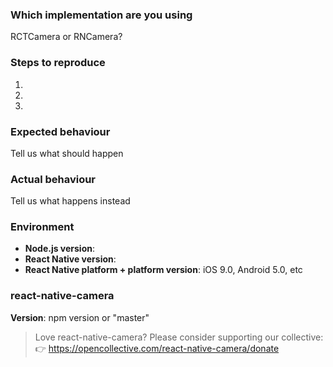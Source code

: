 ### Which implementation are you using

RCTCamera or RNCamera?

### Steps to reproduce
1.
2.
3.

### Expected behaviour
Tell us what should happen

### Actual behaviour
Tell us what happens instead

### Environment
- **Node.js version**:
- **React Native version**:
- **React Native platform + platform version**: iOS 9.0, Android 5.0, etc

### react-native-camera
**Version**: npm version or "master"

> Love react-native-camera? Please consider supporting our collective: 👉  https://opencollective.com/react-native-camera/donate
